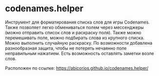# codenames.helper
Инструмент для форматирования списка слов для игры Codenames. Также позволяет легко обмениваться полем через мессенджеры (можно отправить список слов и раскраску поля). Также можно перемешивать поле, можно подбирать слова из крупного списка. Можно выполнить случайную раскраску. По возможности добавлена разнообразная защита, чтобы не потерять нечаянно поле неправильным нажатием. Есть возможность оставлять заметки возле слов.

Расположен по ссылке: https://abicorios.github.io/codenames.helper/